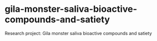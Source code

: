 # gila-monster-saliva-bioactive-compounds-and-satiety
Research project: Gila monster saliva bioactive compounds and satiety 
